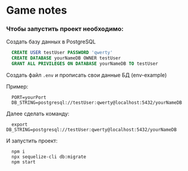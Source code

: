 # Game notes 

### Чтобы запустить проект необходимо: 

Cоздать базу данных в PostgreSQL

```sql
  CREATE USER testUser PASSWORD 'qwerty'
  CREATE DATABASE yourNameDB OWNER testUser
  GRANT ALL PRIVILEGES ON DATABASE yourNameDB TO testUser
```



Создать файл `.env` и прописать свои данные БД (env-example)

Пример: 
```npm
  PORT=yourPort
  DB_STRING=postgresql://testUser:qwerty@localhost:5432/yourNameDB
```

Далее сделать команду: 

```npm 
  export DB_STRING=postgresql://testUser:qwerty@localhost:5432/yourNameDB
```

И запустить проект: 

```npm 
  npm i 
  npx sequelize-cli db:migrate
  npm start
```
